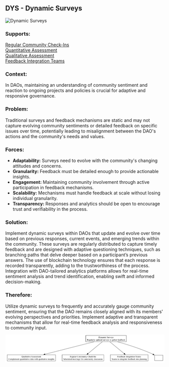 ## DYS - Dynamic Surveys

![Dynamic Surveys](./output/illustration/dynamic_surveys_illustration_v3.png)

### Supports:

[Regular Community Check-Ins](./regular_community_check_ins.html)   
[Quantitative Assessment](./quantitative_assessment.html)   
[Qualitative Assessment](./qualitative_assessment.html)   
[Feedback Integration Teams](./feedback_integration_teams.html)  


### Context:

In DAOs, maintaining an understanding of community sentiment and reaction to ongoing projects and policies is crucial for adaptive and responsive governance.

### Problem:

Traditional surveys and feedback mechanisms are static and may not capture evolving community sentiments or detailed feedback on specific issues over time, potentially leading to misalignment between the DAO's actions and the community's needs and values.

### Forces:

- **Adaptability:** Surveys need to evolve with the community's changing attitudes and concerns.
- **Granularity:** Feedback must be detailed enough to provide actionable insights.
- **Engagement:** Maintaining community involvement through active participation in feedback mechanisms.
- **Scalability:** Mechanisms must handle feedback at scale without losing individual granularity.
- **Transparency:** Responses and analytics should be open to encourage trust and verifiability in the process.

### Solution:

Implement dynamic surveys within DAOs that update and evolve over time based on previous responses, current events, and emerging trends within the community. These surveys are regularly distributed to capture timely feedback and are designed with adaptive questioning techniques, such as branching paths that delve deeper based on a participant’s previous answers. The use of blockchain technology ensures that each response is recorded transparently, adding to the trustworthiness of the process. Integration with DAO-tailored analytics platforms allows for real-time sentiment analysis and trend identification, enabling swift and informed decision-making.

### Therefore:

Utilize dynamic surveys to frequently and accurately gauge community sentiment, ensuring that the DAO remains closely aligned with its members' evolving perspectives and priorities. Implement adaptive and transparent mechanisms that allow for real-time feedback analysis and responsiveness to community input.

![Dynamic Surveys](./output/dynamic_surveys_specific_graph_v3.png)